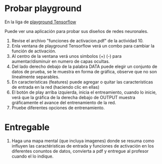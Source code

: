 # Probar playground

En la liga de [playground Tensorflow](https://playground.tensorflow.org/#activation=tanh&batchSize=10&dataset=circle&regDataset=reg-plane&learningRate=0.03&regularizationRate=0&noise=0&networkShape=4,2&seed=0.04258&showTestData=false&discretize=false&percTrainData=50&x=true&y=true&xTimesY=false&xSquared=false&ySquared=false&cosX=false&sinX=false&cosY=false&sinY=false&collectStats=false&problem=classification&initZero=false&hideText=false)

Puede ver una aplicación para probar sus diseños de redes neuronales.

1. Revise el archivo "funciones de activacion.pdf" de la actividad 10.
2. Enla ventana de playground Tensorflow verá un combo para cambiar la función de activación.
3. Al centro de la ventana verá unos simbolos (+) (-) para aumentar/disminuir en numero de capas ocultas.
4. Del lado derecho debajo de la palabra DATA puede elegir un conjunto de datos de prueba, se le muestra en forma de gráfica, observe que no son línealmente separables.
5. En características (features) puede agregar o quitar las características de entrada en la red (haciendo clic en ellas)
6. El botón de play arriba izquierda, inicia el entreamiento, cuando lo inicie, verá que la gráfica de la derecha debajo de OUTPUT muestra gráficamente el avance del entrenamiento de la red.
7. Pruebe diferentes opciones de entrenamiento.

# Entregable

1. Haga una mapa mental (que incluya imagenes) donde se resuma como influyen las caractéristicas de entrada y funciones de activación en los diferentes conuntos de datos, convierta a pdf y entregue al profesor cuando el lo indique.